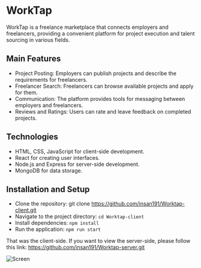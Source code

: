 # WorkTap
WorkTap is a freelance marketplace that connects employers and freelancers, providing a convenient platform for project execution and talent sourcing in various fields.

## Main Features
* Project Posting: Employers can publish projects and describe the requirements for freelancers.
* Freelancer Search: Freelancers can browse available projects and apply for them.
* Communication: The platform provides tools for messaging between employers and freelancers.
* Reviews and Ratings: Users can rate and leave feedback on completed projects.
## Technologies
* HTML, CSS, JavaScript for client-side development.
* React for creating user interfaces.
* Node.js and Express for server-side development.
* MongoDB for data storage.
## Installation and Setup
* Clone the repository: git clone https://github.com/insan191/Worktap-client.git
* Navigate to the project directory: `cd Worktap-client`
* Install dependencies: `npm install`
* Run the application: `npm run start`

That was the client-side. If you want to view the server-side, please follow this link: https://github.com/insan191/Worktap-server.git 
  
![Screen](https://github.com/insan191/Worktap-client/blob/main/screen.png)
